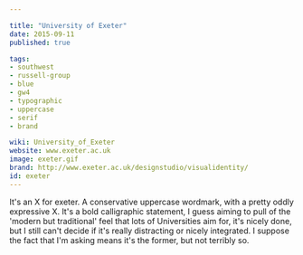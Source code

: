 ```yaml
---

title: "University of Exeter"
date: 2015-09-11
published: true

tags:
- southwest
- russell-group
- blue
- gw4
- typographic
- uppercase
- serif
- brand

wiki: University_of_Exeter
website: www.exeter.ac.uk
image: exeter.gif
brand: http://www.exeter.ac.uk/designstudio/visualidentity/
id: exeter
---
```


It's an X for exeter. A conservative uppercase wordmark, with a pretty oddly expressive X. It's a bold calligraphic statement, I guess aiming to pull of the 'modern but traditional' feel that lots of Universities aim for, it's nicely done, but I still can't decide if it's really distracting or nicely integrated. I suppose the fact that I'm asking means it's the former, but not terribly so.
